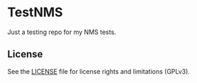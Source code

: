 # TestNMS
Just a testing repo for my NMS tests.

## License
See the [LICENSE](LICENSE.md) file for license rights and limitations (GPLv3).
